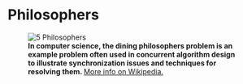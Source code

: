<h1>Philosophers</h1>
<figure>
  <img src="https://austingwalters.com/wp-content/uploads/2014/05/Dining_philosophers.png" alt=" 5 Philosophers">
  <figcaption><strong>In computer science, the dining philosophers problem is an example problem often used in concurrent algorithm design to illustrate synchronization issues and techniques for resolving them. </strong>
  <a href="https://en.wikipedia.org/wiki/Dining_philosophers_problem" target="_blank" > More info on Wikipedia.</a>
  </figcaption> 
  
</figure>
